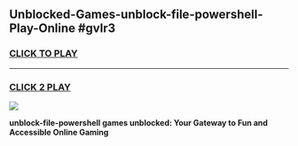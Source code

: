
## Unblocked-Games-unblock-file-powershell-Play-Online #gvlr3
<h3>
<a href="https://news.freeplayer.one?title=unblock-file-powershell&ref=3">CLICK TO PLAY</a></h3>
<hr>

<h3>
<a href="https://news.freeplayer.one?title=unblock-file-powershell&ref=3">CLICK 2 PLAY</a>
  
</h3>

<a href="https://news.freeplayer.one?title=unblock-file-powershell&ref=3"><img src="https://clearcache.store/games.png"></a>


**unblock-file-powershell games unblocked: Your Gateway to Fun and Accessible Online Gaming**
